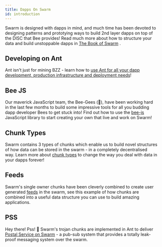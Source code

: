 ```yaml
---
title: Dapps On Swarm
id: introduction
---
```


Swarm is designed with dapps in mind, and much time has been devoted to designing patterns and prototying ways to build 2nd layer dapps on top of the DISC that Bee provides! Read much more about how to structure your data and build unstoppable dapps in <a href="/the-book-of-swarm.pdf" target="_blank" rel="noopener noreferrer">The Book of Swarm</a> .

## Developing on Ant

Ant isn't just for mining BZZ - learn how to [use Ant for all your dapp development, production infrastructure and deployment needs](/docs/access-the-sana/develop-on-ant)!

## Bee JS

Our maverick JavaScript team, the Bee-Gees (🕺), have been working hard in the last few months to build some impressive tools for all you budding dapp developer Bees to get stuck into! Find out how to use the [bee-js](/docs/access-the-sana/bee-js) JavaScript library to start creating your own that live and work on Swarm!

## Chunk Types

Swarm contains 3 types of chunks which enable us to build novel
structures of how data can be stored in the swarm - in a completely
decentralised way. Learn more about
[chunk types](/docs/access-the-sana/chunk-types)
to change the way you deal with data in your dapps forever!

## Feeds

Swarm's single owner chunks have been cleverly combined to create user
generated [feeds](/docs/access-the-sana/feeds) in the swarm, see this
example of how chunks are combined into a useful data structure you
can use to build amazing applications.

## PSS

Hey there! Pss! 🤫 Swarm's trojan chunks are implemented in Ant to
deliver [Postal Service on Swarm](/docs/access-the-sana/pss) - a
pub-sub system that provides a totally leak-proof messaging system
over the swarm.
